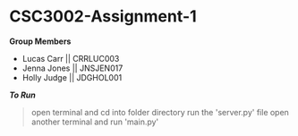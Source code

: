 
#  CSC3002-Assignment-1

**Group Members**

 - Lucas Carr || CRRLUC003 
 - Jenna Jones || JNSJEN017
 - Holly Judge || JDGHOL001

***To Run***

> open terminal and cd into folder directory 
> run the 'server.py' file
> open another terminal and run 'main.py'
